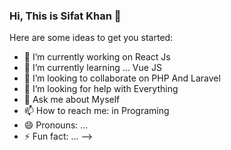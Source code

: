 ### Hi, This is Sifat Khan 👋


Here are some ideas to get you started:

- 🔭 I’m currently working on React Js
- 🌱 I’m currently learning ... Vue JS
- 👯 I’m looking to collaborate on PHP And Laravel
- 🤔 I’m looking for help with Everything
- 💬 Ask me about Myself
- 📫 How to reach me: in Programing
- 😄 Pronouns: ...
- ⚡ Fun fact: ...
-->
